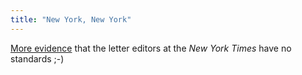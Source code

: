 ```yaml
---
title: "New York, New York"
---
```

[More evidence](http://www.nytimes.com/2005/08/18/opinion/l18krugman.html)
that the letter editors at the _New York Times_ have no standards ;-)

